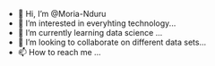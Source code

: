- 👋 Hi, I’m @Moria-Nduru
- 👀 I’m interested in  everyhting technology...
- 🌱 I’m currently learning data science ...
- 💞️ I’m looking to collaborate on different data sets...
- 📫 How to reach me ...

<!---
Moria-Nduru/Moria-Nduru is a ✨ special ✨ repository because its `README.md` (this file) appears on your GitHub profile.
You can click the Preview link to take a look at your changes.
--->
